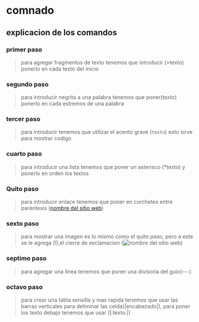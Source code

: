 # comnado 
## explicacion de los comandos
### primer  paso 
> para agregar fragmentos de texto tenemos que introducir (>texto) ponerlo en cada texto  del inicio
 ### segundo paso 
> para introducir negrita a una palabra tenemos que poner(*texto*) ponerlo en cada estremos de una palabra
### tercer paso 
> para introducir  tenemos que utilizar el acento grave (`texto`)  esto sirve para mostrar  codigo
 ### cuarto paso
> para introducir una lista tenemos que poner un asterisco (*texto) y ponerlo en orden los textos
 ### Quito paso
>   para introducir enlace tenemos que poner en corchetes entre paréntesis ([nombre del sitio web](enlace))
 ### sexto paso
> para mostrar una imagen es lo mismo como el quito paso, pero a este se le agrega (!),el cierre de exclamacion (![nombre del sitio web](enlace))
### septimo paso 
> para agregar una linea tenemos que poner una divisoria del guio(---)
### octavo paso 
> para crear una tabla sensilla y mas rapida tenemos que usar las barras verticales para deliminar las celda(|encabezado|), para poner los texto debajo tenemos que usar (|:texto:|)
